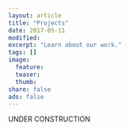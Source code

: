 ```yaml
---
layout: article
title: "Projects"
date: 2017-05-11
modified:
excerpt: "Learn about our work."
tags: []
image:
  feature:
  teaser:
  thumb:
share: false
ads: false
---
```


UNDER CONSTRUCTION

